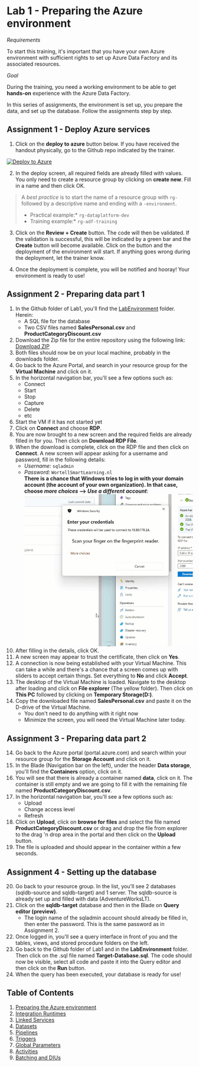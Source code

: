 # Lab 1 - Preparing the Azure environment

*Requirements*

To start this training, it's important that you have your own Azure environment with sufficient rights to set up Azure Data Factory and its associated resources.

*Goal*

During the training, you need a working environment to be able to get **hands-on** experience with the Azure Data Factory.

In this series of assignments, the environment is set up, you prepare the data, and set up the database. Follow the assignments step by step.

## Assignment 1 - Deploy Azure services

1. Click on the **deploy to azure** button below. If you have received the handout physically, go to the Github repo indicated by the trainer.

[![Deploy to Azure](https://aka.ms/deploytoazurebutton)](https://portal.azure.com/#create/Microsoft.Template/uri/https%3A%2F%2Fraw.githubusercontent.com%2Fvstrien%2FADF-Training%2Fmain%2FLab1%2FLabEnvironment%2Fazuredeploy.json)

2. In the deploy screen, all required fields are already filled with values. You only need to create a resource group by clicking on **create new**. Fill in a name and then click OK.

> A *best practice* is to start the name of a resource group with `rg-` followed by a descriptive name and ending with a `-environment`.
>
> * Practical example:* `rg-dataplatform-dev`
> * Training example:* `rg-adf-training`
>

3. Click on the **Review + Create** button. The code will then be validated. If the validation is successful, this will be indicated by a green bar and the **Create** button will become available. Click on the button and the deployment of the environment will start. If anything goes wrong during the deployment, let the trainer know.

4. Once the deployment is complete, you will be notified and hooray! Your environment is ready to use!

## Assignment 2 - Preparing data part 1

1. In the Github folder of Lab1, you'll find the [LabEnvironment](https://github.com/wortell-smart-learning/ADF-Training/tree/main/Lab1/LabEnvironment) folder. Herein:
   * A SQL file for the database
   * Two CSV files named **SalesPersonal.csv** and **ProductCategoryDiscount.csv**
1. Download the Zip file for the entire repository using the following link: [Download ZIP](https://github.com/wortell-smart-learning/ADF-Training/archive/refs/heads/main.zip)
1. Both files should now be on your local machine, probably in the downloads folder.
1. Go back to the Azure Portal, and search in your resource group for the **Virtual Machine** and click on it.
1. In the horizontal navigation bar, you'll see a few options such as:
   * Connect
   * Start
   * Stop
   * Capture
   * Delete
   * etc
1. Start the VM if it has not started yet
1. Click on **Connect** and choose **RDP**.
1. You are now brought to a new screen and the required fields are already filled in for you. Then click on **Download RDP File**.
1. When the download is complete, click on the RDP file and then click on **Connect**. A new screen will appear asking for a username and password, fill in the following details:
   * *Username:* `sqladmin`
   * *Password:* `WortellSmartLearning.nl`  
   **There is a chance that Windows tries to log in with your domain account (the account of your own organization). In that case, choose *more choices* --> *Use a different account***:  
   ![Login via RDP](./img/win-login.gif)
1. After filling in the details, click OK.
1. A new screen may appear to trust the certificate, then click on **Yes**.
1. A connection is now being established with your Virtual Machine. This can take a while and there's a chance that a screen comes up with sliders to accept certain things. Set everything to **No** and click **Accept**.
1. The desktop of the Virtual Machine is loaded. Navigate to the desktop after loading and click on **File explorer** (The yellow folder). Then click on **This PC** followed by clicking on **Temporary Storage(D:)**.
1. Copy the downloaded file named **SalesPersonal.csv** and paste it on the D-drive of the Virtual Machine.
   * You don't need to do anything with it right now
   * Minimize the screen, you will need the Virtual Machine later today.


## Assignment 3 - Preparing data part 2

14. Go back to the Azure portal (portal.azure.com) and search within your resource group for the **Storage Account** and click on it.
14. In the Blade (Navigation bar on the left), under the header **Data storage**, you'll find the **Containers** option, click on it.
14. You will see that there is already a container named **data**, click on it. The container is still empty and we are going to fill it with the remaining file named **ProductCategoryDiscount.csv**.
14. In the horizontal navigation bar, you'll see a few options such as:
    * Upload
    * Change access level
    * Refresh
14. Click on **Upload**, click on **browse for files** and select the file named **ProductCategoryDiscount.csv** or drag and drop the file from explorer to the drag 'n drop area in the portal and then click on the **Upload** button.
14. The file is uploaded and should appear in the container within a few seconds.


## Assignment 4 - Setting up the database

20. Go back to your resource group. In the list, you'll see 2 databases (sqldb-source and sqldb-target) and 1 server. The sqldb-source is already set up and filled with data (AdventureWorksLT).
20. Click on the **sqldb-target** database and then in the Blade on **Query editor (preview)**.
    * The login name of the sqladmin account should already be filled in, then enter the password. This is the same password as in Assignment 2.
20. Once logged in, you'll see a query interface in front of you and the tables, views, and stored procedure folders on the left.
20. Go back to the Github folder of Lab1 and in the **LabEnvironment** folder. Then click on the .sql file named **Target-Database.sql**. The code should now be visible, select all code and paste it into the Query editor and then click on the **Run** button.
20. When the query has been executed, your database is ready for use!

## Table of Contents

1. [Preparing the Azure environment](../Lab1/LabInstructions1.md)
2. [Integration Runtimes](../Lab2/LabInstructions2.md)
3. [Linked Services](../Lab3/LabInstructions3.md)
4. [Datasets](../Lab4/LabInstructions4.md)
5. [Pipelines](../Lab5/LabInstructions5.md)
6. [Triggers](../Lab6/LabInstructions6.md)
7. [Global Parameters](../Lab7/LabInstructions7.md)
8. [Activities](../Lab8/LabInstructions8.md)
9. [Batching and DIUs](../Lab9/LabInstructions9.md)
